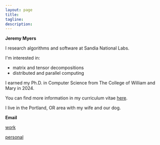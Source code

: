```yaml
---
layout: page
title: 
tagline: 
description: 
---
```


**Jeremy Myers**

I research algorithms and software at Sandia National Labs.

I'm interested in:
- matrix and tensor decompositions
- distributed and parallel computing

I earned my Ph.D. in Computer Science from The College of William and Mary in 2024.

You can find more information in my curriculum vitae
[here](./assets/jeremy-m-myers-cv.pdf).

I live in the Portland, OR area with my wife and our dog.

**Email**

[work](mailto:jermyer@sandia.gov)

[personal](mailto:jeremy.moulton.myers@gmail.com)
